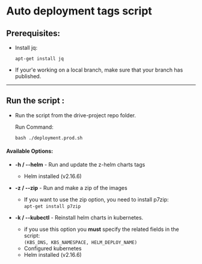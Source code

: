 # Auto deployment tags script

## Prerequisites:

- Install jq: <br>

  ```
  apt-get install jq
  ```

- If your'e working on a local branch, make sure that your branch has published.

---

## Run the script :

- Run the script from the drive-project repo folder.

  Run Command:

  ```
  bash ./deployment.prod.sh
  ```

#### Available Options:

- **-h / --helm** - Run and update the z-helm charts tags
  - Helm installed (v2.16.6)
- **-z / --zip** - Run and make a zip of the images

  - If you want to use the zip option, you need to install p7zip: <br> `apt-get install p7zip `

- **-k / --kubectl** - Reinstall helm charts in kubernetes.
  - if you use this option you **must** specify the related fields in the script: <br> `(KBS_DNS, KBS_NAMESPACE, HELM_DEPLOY_NAME)`
  - Configured kubernetes
  - Helm installed (v2.16.6)
